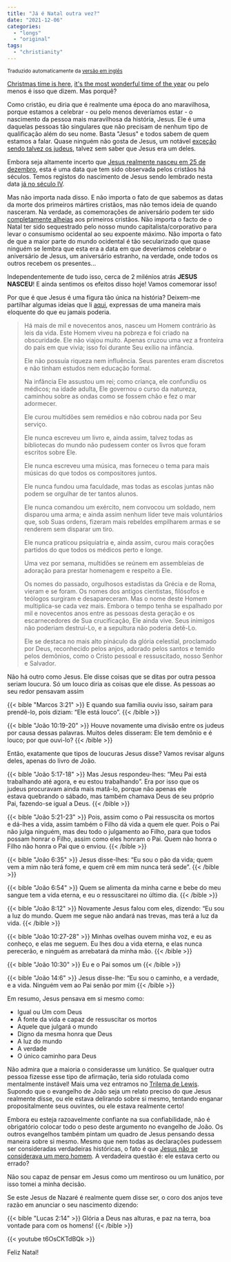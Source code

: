 ```yaml
---
title: "Já é Natal outra vez?"
date: "2021-12-06"
categories:
  - "longs"
  - "original"
tags:
  - "christianity"
---
```


<small>Traduzido automaticamente da [versão em inglês](/2021/12/is-it-christmas-again/)</small>

[Christmas time is here](https://open.spotify.com/track/299lFlaAsNQdgbIZNPmIA0?si=32931844c37a4807), [it's the most wonderful time of the year](https://open.spotify.com/track/5hslUAKq9I9CG2bAulFkHN?si=332ad834e00d48f3) ou pelo menos é isso que dizem. Mas porquê?

Como cristão, eu diria que é realmente uma época do ano maravilhosa, porque estamos a celebrar - ou pelo menos deveríamos estar - o nascimento da pessoa mais maravilhosa da história, Jesus. Ele é uma daquelas pessoas tão singulares que não precisam de nenhum tipo de qualificação além do seu nome. Basta "Jesus" e todos sabem de quem estamos a falar. Quase ninguém não gosta de Jesus, um notável [exceção sendo talvez os judeus](https://en.wikipedia.org/wiki/Judaism%27s_view_of_Jesus), talvez sem saber que Jesus era um deles.

Embora seja altamente incerto que [Jesus realmente nasceu em 25 de dezembro](https://en.wikipedia.org/wiki/Date_of_birth_of_Jesus), esta é uma data que tem sido observada pelos cristãos há séculos. Temos registos do nascimento de Jesus sendo lembrado nesta data [já no século IV](https://en.wikipedia.org/wiki/Chronograph_of_354).

Mas não importa nada disso. E não importa o fato de que sabemos as datas da morte dos primeiros mártires cristãos, mas não temos ideia de quando nasceram. Na verdade, as comemorações de aniversário podem ter sido [completamente alheias](http://www.perseus.tufts.edu/hopper/text?doc=Perseus%3Atext%3A1999.01.0216%3Abook%3D2%3Awhiston+section%3D26) aos primeiros cristãos.
Não importa o facto de o Natal ter sido sequestrado pelo nosso mundo capitalista/corporativo para levar o consumismo ocidental ao seu expoente máximo.
Não importa o fato de que a maior parte do mundo ocidental é tão secularizado que quase ninguém se lembra que esta era a data em que deveríamos celebrar o aniversário de Jesus, um aniversário estranho, na verdade, onde todos os outros recebem os presentes...

Independentemente de tudo isso, cerca de 2 milénios atrás **JESUS NASCEU**! E ainda sentimos os efeitos disso hoje! Vamos comemorar isso!

Por que é que Jesus é uma figura tão única na história? Deixem-me partilhar algumas ideias que li [aqui](https://www.challies.com/quotes/the-incomparable-christ/), expressas de uma maneira mais eloquente do que eu jamais poderia.

> Há mais de mil e novecentos anos, nasceu um Homem contrário às leis da vida. Este Homem viveu na pobreza e foi criado na obscuridade. Ele não viajou muito. Apenas cruzou uma vez a fronteira do país em que vivia; isso foi durante Seu exílio na infância.
>
> Ele não possuía riqueza nem influência. Seus parentes eram discretos e não tinham estudos nem educação formal.
>
> Na infância Ele assustou um rei; como criança, ele confundiu os médicos; na idade adulta, Ele governou o curso da natureza, caminhou sobre as ondas como se fossem chão e fez o mar adormecer.
>
> Ele curou multidões sem remédios e não cobrou nada por Seu serviço.
>
> Ele nunca escreveu um livro e, ainda assim, talvez todas as bibliotecas do mundo não pudessem conter os livros que foram escritos sobre Ele.
>
> Ele nunca escreveu uma música, mas forneceu o tema para mais músicas do que todos os compositores juntos.
>
> Ele nunca fundou uma faculdade, mas todas as escolas juntas não podem se orgulhar de ter tantos alunos.
>
> Ele nunca comandou um exército, nem convocou um soldado, nem disparou uma arma; e ainda assim nenhum líder teve mais voluntários que, sob Suas ordens, fizeram mais rebeldes empilharem armas e se renderem sem disparar um tiro.
>
> Ele nunca praticou psiquiatria e, ainda assim, curou mais corações partidos do que todos os médicos perto e longe.
>
> Uma vez por semana, multidões se reúnem em assembleias de adoração para prestar homenagem e respeito a Ele.
>
> Os nomes do passado, orgulhosos estadistas da Grécia e de Roma, vieram e se foram. Os nomes dos antigos cientistas, filósofos e teólogos surgiram e desapareceram. Mas o nome deste Homem multiplica-se cada vez mais. Embora o tempo tenha se espalhado por mil e novecentos anos entre as pessoas desta geração e os escarnecedores de Sua crucificação, Ele ainda vive. Seus inimigos não poderiam destruí-Lo, e a sepultura não poderia detê-Lo.
>
> Ele se destaca no mais alto pináculo da glória celestial, proclamado por Deus, reconhecido pelos anjos, adorado pelos santos e temido pelos demônios, como o Cristo pessoal e ressuscitado, nosso Senhor e Salvador.

Não há outro como Jesus. Ele disse coisas que se ditas por outra pessoa seriam loucura. Só um louco diria as coisas que ele disse. As pessoas ao seu redor pensavam assim

{{< bible "Marcos 3:21" >}}
E quando sua família ouviu isso, saíram para prendê-lo, pois diziam: “Ele está louco”.
{{< /bible >}}

{{< bible "João 10:19-20" >}}
Houve novamente uma divisão entre os judeus por causa dessas palavras. Muitos deles disseram: Ele tem demônio e é louco; por que ouvi-lo?
{{< /bible >}}

Então, exatamente que tipos de loucuras Jesus disse? Vamos revisar alguns deles, apenas do livro de João.

{{< bible "João 5:17-18" >}}
Mas Jesus respondeu-lhes: “Meu Pai está trabalhando até agora, e eu estou trabalhando”. Era por isso que os judeus procuravam ainda mais matá-lo, porque não apenas ele estava quebrando o sábado, mas também chamava Deus de seu próprio Pai, fazendo-se igual a Deus.
{{< /bible >}}

{{< bible "João 5:21-23" >}}
Pois, assim como o Pai ressuscita os mortos e dá-lhes a vida, assim também o Filho dá vida a quem ele quer. Pois o Pai não julga ninguém, mas deu todo o julgamento ao Filho, para que todos possam honrar o Filho, assim como eles honram o Pai. Quem não honra o Filho não honra o Pai que o enviou.
{{< /bible >}}

{{< bible "João 6:35" >}}
Jesus disse-lhes: “Eu sou o pão da vida; quem vem a mim não terá fome, e quem crê em mim nunca terá sede”.
{{< /bible >}}

{{< bible "João 6:54" >}}
Quem se alimenta da minha carne e bebe do meu sangue tem a vida eterna, e eu o ressuscitarei no último dia.
{{< /bible >}}

{{< bible "João 8:12" >}}
Novamente Jesus falou com eles, dizendo: “Eu sou a luz do mundo. Quem me segue não andará nas trevas, mas terá a luz da vida.
{{< /bible >}}

{{< bible "João 10:27-28" >}}
Minhas ovelhas ouvem minha voz, e eu as conheço, e elas me seguem. Eu lhes dou a vida eterna, e elas nunca perecerão, e ninguém as arrebatará da minha mão.
{{< /bible >}}

{{< bible "João 10:30" >}}
Eu e o Pai somos um
{{< /bible >}}

{{< bible "João 14:6" >}}
Jesus disse-lhe: “Eu sou o caminho, e a verdade, e a vida. Ninguém vem ao Pai senão por mim
{{< /bible >}}

Em resumo, Jesus pensava em si mesmo como:

- Igual ou Um com Deus
- A fonte da vida e capaz de ressuscitar os mortos
- Aquele que julgará o mundo
- Digno da mesma honra que Deus
- A luz do mundo
- A verdade
- O único caminho para Deus

Não admira que a maioria o considerasse um lunático. Se qualquer outra pessoa fizesse esse tipo de afirmação, teria sido rotulada como mentalmente instável! Mais uma vez entramos no [Trilema de Lewis](https://en.wikipedia.org/wiki/Lewis%27s_trilemma). Supondo que o evangelho de João seja um relato preciso do que Jesus realmente disse, ou ele estava delirando sobre si mesmo, tentando enganar propositalmente seus ouvintes, ou ele estava realmente certo!

Embora eu esteja razoavelmente confiante na sua confiabilidade, não é obrigatório colocar todo o peso deste argumento no evangelho de João. Os outros evangelhos também pintam um quadro de Jesus pensando dessa maneira sobre si mesmo. Mesmo que nem todas as declarações pudessem ser consideradas verdadeiras históricas, o fato é que [Jesus não se considerava um mero homem](/pt/2023/09/a-divindade-de-cristo/). A verdadeira questão é: ele estava certo ou errado?

Não sou capaz de pensar em Jesus como um mentiroso ou um lunático, por isso tomei a minha decisão.

Se este Jesus de Nazaré é realmente quem disse ser, o coro dos anjos teve razão em anunciar o seu nascimento dizendo:

{{< bible "Lucas 2:14" >}}
Glória a Deus nas alturas, e paz na terra, boa vontade para com os homens!
{{< /bible >}}

{{< youtube t6OsCKTdBQk >}}

Feliz Natal!